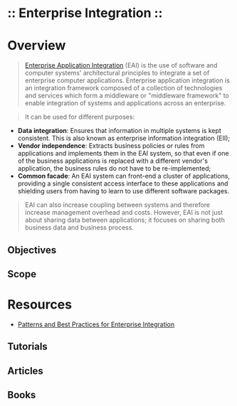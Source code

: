 :: Enterprise Integration ::
============================

# Overview

> [Enterprise Application Integration](https://en.wikipedia.org/wiki/Enterprise_application_integration) (EAI) is the use of software and computer systems' architectural principles to integrate a set of enterprise computer applications. Enterprise application integration is an integration framework composed of a collection of technologies and services which form a middleware or "middleware framework" to enable integration of systems and applications across an enterprise.

> It can be used for different purposes:
- **Data integration**: Ensures that information in multiple systems is kept consistent. This is also known as enterprise information integration (EII);
- **Vendor independence**: Extracts business policies or rules from applications and implements them in the EAI system, so that even if one of the business applications is replaced with a different vendor's application, the business rules do not have to be re-implemented;
- **Common facade**: An EAI system can front-end a cluster of applications, providing a single consistent access interface to these applications and shielding users from having to learn to use different software packages.

> EAI can also increase coupling between systems and therefore increase management overhead and costs. However, EAI is not just about sharing data between applications; it focuses on sharing both business data and business process.

## Objectives

## Scope

# Resources

- [Patterns and Best Practices for Enterprise Integration](http://www.enterpriseintegrationpatterns.com/)

## Tutorials

## Articles

## Books
